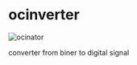 # ocinverter
![ocinator](https://user-images.githubusercontent.com/35475976/55522324-b1468d80-56ae-11e9-94f5-c58faafc4611.png)


converter from biner to digital signal


